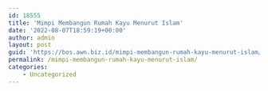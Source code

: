 ```yaml
---
id: 18555
title: 'Mimpi Membangun Rumah Kayu Menurut Islam'
date: '2022-08-07T18:59:19+00:00'
author: admin
layout: post
guid: 'https://bos.awn.biz.id/mimpi-membangun-rumah-kayu-menurut-islam/'
permalink: /mimpi-membangun-rumah-kayu-menurut-islam/
categories:
    - Uncategorized
---
```


